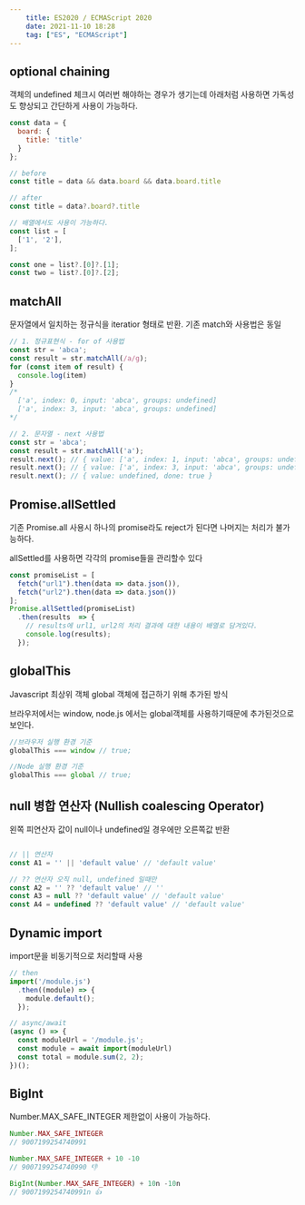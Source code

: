 ```yaml
---
    title: ES2020 / ECMAScript 2020
    date: 2021-11-10 18:28
    tag: ["ES", "ECMAScript"]
---
```


## optional chaining
객체의 undefined 체크시 여러번 해야하는 경우가 생기는데 아래처럼 사용하면 가독성도 향상되고 간단하게 사용이 가능하다.
```javascript
const data = {
  board: {
    title: 'title'
  }
};

// before
const title = data && data.board && data.board.title

// after
const title = data?.board?.title

// 배열에서도 사용이 가능하다.
const list = [
  ['1', '2'],
];

const one = list?.[0]?.[1];
const two = list?.[0]?.[2];
```

## matchAll
문자열에서 일치하는 정규식을 iteratior 형태로 반환. 기존 match와 사용법은 동일
```javascript
// 1. 정규표현식 - for of 사용법
const str = 'abca';
const result = str.matchAll(/a/g);
for (const item of result) {
  console.log(item)
}
/*
  ['a', index: 0, input: 'abca', groups: undefined]
  ['a', index: 3, input: 'abca', groups: undefined]
*/

// 2. 문자열 - next 사용법
const str = 'abca';
const result = str.matchAll('a');
result.next(); // { value: ['a', index: 1, input: 'abca', groups: undefinded], done: false }
result.next(); // { value: ['a', index: 3, input: 'abca', groups: undefinded], done: false }
result.next(); // { value: undefined, done: true }
```


## Promise.allSettled
기존 Promise.all 사용시 하나의 promise라도 reject가 된다면 나머지는 처리가 불가능하다.

allSettled를 사용하면 각각의 promise들을 관리할수 있다
```javascript
const promiseList = [
  fetch("url1").then(data => data.json()),
  fetch("url2").then(data => data.json())
];
Promise.allSettled(promiseList)
  .then(results  => {
    // results에 url1, url2의 처리 결과에 대한 내용이 배열로 담겨있다.
    console.log(results);
  });
```

## globalThis
Javascript 최상위 객체 global 객체에 접근하기 위해 추가된 방식

브라우저에서는 window, node.js 에서는 global객체를 사용하기때문에 추가된것으로 보인다.
```javascript
//브라우저 실행 환경 기준
globalThis === window // true;

//Node 실행 환경 기준
globalThis === global // true;
```

## null 병합 연산자 (Nullish coalescing Operator)
왼쪽 피연산자 값이 null이나 undefined일 경우에만 오른쪽값 반환
```javascript

// || 연산자
const A1 = '' || 'default value' // 'default value'

// ?? 연산자 오직 null, undefined 일때만
const A2 = '' ?? 'default value' // ''
const A3 = null ?? 'default value' // 'default value'
const A4 = undefined ?? 'default value' // 'default value'
```

## Dynamic import
import문을 비동기적으로 처리할때 사용
```javascript
// then
import('/module.js')
  .then((module) => {
    module.default();
  });

// async/await
(async () => {
  const moduleUrl = '/module.js';
  const module = await import(moduleUrl)
  const total = module.sum(2, 2);
})();
```

## BigInt
Number.MAX_SAFE_INTEGER 제한없이 사용이 가능하다.
```javascript
Number.MAX_SAFE_INTEGER
// 9007199254740991

Number.MAX_SAFE_INTEGER + 10 -10
// 9007199254740990 👎

BigInt(Number.MAX_SAFE_INTEGER) + 10n -10n
// 9007199254740991n 👍
```
